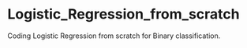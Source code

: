 # Logistic_Regression_from_scratch
Coding Logistic Regression from scratch for Binary classification.
